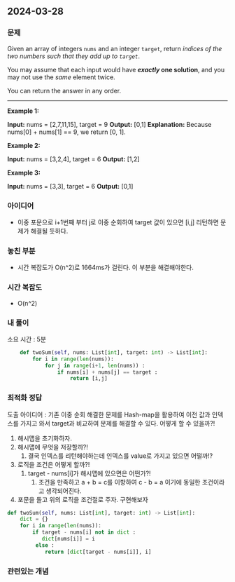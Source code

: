 ## 2024-03-28

### 문제
Given an array of integers `nums` and an integer `target`, return _indices of the two numbers such that they add up to `target`_.

You may assume that each input would have **_exactly_ one solution**, and you may not use the _same_ element twice.

You can return the answer in any order.

--- 
**Example 1:**

**Input:** nums = [2,7,11,15], target = 9
**Output:** [0,1]
**Explanation:** Because nums[0] + nums[1] == 9, we return [0, 1].

**Example 2:**

**Input:** nums = [3,2,4], target = 6
**Output:** [1,2]

**Example 3:**

**Input:** nums = [3,3], target = 6
**Output:** [0,1]
### 아이디어
- 이중 포문으로 i+1번째 부터 j로 이중 순회하여 target 값이 있으면 [i,j] 리턴하면 문제가 해결될 듯하다. 
### 놓친 부분
- 시간 복잡도가 O(n^2)로 1664ms가 걸린다. 이 부분을 해결해야한다. 

### 시간 복잡도
-  O(n^2)

### 내 풀이
소요 시간 : 5분
```python
    def twoSum(self, nums: List[int], target: int) -> List[int]:
        for i in range(len(nums)):
            for j in range(i+1, len(nums)) : 
                if nums[i] + nums[j] == target : 
                    return [i,j]
```


### 최적화 정답
도출 아이디어 : 기존 이중 순회 해결한 문제를 Hash-map을 활용하여 이전 값과 인덱스를 가지고 와서 target과 비교하여 문제를 해결할 수 있다. 어떻게 할 수 있을까?!

1. 해시맵을 초기화하자.
2. 해시맵에 무엇을 저장할까?!
	1. 결국 인덱스를 리턴해야하는데 인덱스를 value로 가지고 있으면 어떨까!? 
3. 로직을 조건은 어떻게 할까?!
	1. target - nums[i]가 해시맵에 있으면은 어떤가?! 
		1. 조건을 만족하고  a + b = c를 이항하여 c - b = a 이기에 동일한 조건이라고 생각되어진다.
4. 포문을 돌고 위의 로직을 조건절로 주자. 구현해보자

```python
def twoSum(self, nums: List[int], target: int) -> List[int]:
    dict = {}
    for i in range(len(nums)):
		if target - nums[i] not in dict :
	       dict[nums[i]] = i
         else : 
			return [dict[target - nums[i]], i]
```


### 관련있는 개념


